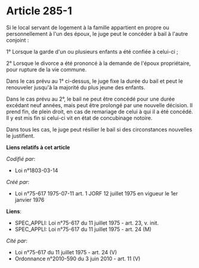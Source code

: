 # Article 285-1

Si le local servant de logement à la famille appartient en propre ou personnellement à l'un des époux, le juge peut le
concéder à bail à l'autre conjoint :

1° Lorsque la garde d'un ou plusieurs enfants a été confiée à celui-ci ;

2° Lorsque le divorce a été prononcé à la demande de l'époux propriétaire, pour rupture de la vie commune.

Dans le cas prévu au 1° ci-dessus, le juge fixe la durée du bail et peut le renouveler jusqu'à la majorité du plus jeune des
enfants.

Dans le cas prévu au 2°, le bail ne peut être concédé pour une durée excédant neuf années, mais peut être prolongé par une
nouvelle décision. Il prend fin, de plein droit, en cas de remariage de celui à qui il a été concédé. Il y est mis fin si
celui-ci vit en état de concubinage notoire.

Dans tous les cas, le juge peut résilier le bail si des circonstances nouvelles le justifient.

**Liens relatifs à cet article**

_Codifié par_:

  - Loi n°1803-03-14

_Créé par_:

  - Loi n°75-617 1975-07-11 art. 1 JORF 12 juillet 1975 en vigueur le 1er janvier 1976

**Liens**:

  - SPEC_APPLI: Loi n°75-617 du 11 juillet 1975 - art. 23, v. init.
  - SPEC_APPLI: Loi n°75-617 du 11 juillet 1975 - art. 24 (M)

_Cité par_:

  - Loi n°75-617 du 11 juillet 1975 - art. 24 (V)
  - Ordonnance n°2010-590 du 3 juin 2010 - art. 11 (V)
